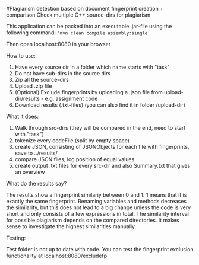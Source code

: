 #Plagiarism detection based on document fingerprint creation + comparison
Check multiple C++ source-dirs for plagiarism

This application can be packed into an executable .jar-file using the following command: 
```"mvn clean compile assembly:single```

Then open localhost:8080 in your browser

How to use:

1. Have every source dir in a folder which name starts with "task"
2. Do not have sub-dirs in the source dirs
3. Zip all the source-dirs
4. Upload .zip file
5. (Optional) Exclude fingerprints by uploading a .json file from upload-dir/results - e.g. assignment code
6. Download results (.txt-files) (you can also find it in folder /upload-dir)

What it does:

1. Walk through src-dirs (they will be compared in the end, need to start with "task")
2. tokenize every codeFile (split by empty space)
3. create JSON, consisting of JSONObjects for each file with fingerprints, save to ../results/
4. compare JSON files, log position of equal values
5. create output .txt files for every src-dir and also Summary.txt that gives an overview

What do the results say?

The results show a fingerprint similariy between 0 and 1.
1 means that it is exactly the same fingerprint. Renaming variables and methods decreases the similarity, but this does not lead to a big change unless the code is very short and only consists of a few expressions in total. The similarity interval for possible plagiarism depends on the compared directories. It makes sense to investigate the highest similarities manually. 

Testing:

Test folder is not up to date with code. You can test the fingerprint exclusion functionality at
localhost:8080/excludefp


